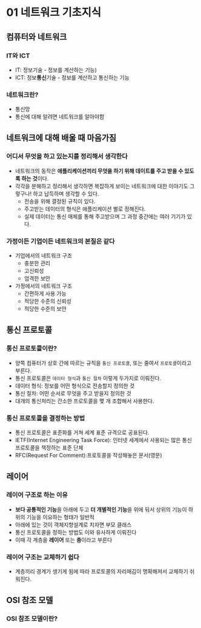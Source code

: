 # 01 네트워크 기초지식
## 컴퓨터와 네트워크
### IT와 ICT
- IT: 정보기술 - 정보를 계산하는 기능)
- ICT: 정보**통신**기술 - 정보를 계산하고 통신하는 기능
### 네트워크란?
- 통신망
- 통신에 대해 알려면 네트워크를 알아야함
## 네트워크에 대해 배울 때 마음가짐
### 어디서 무엇을 하고 있는지를 정리해서 생각한다
- 네트워크의 동작은 **애플리케이션끼리 무엇을 하기 위해 데이트를 주고 받을 수 있도록 하는 것**이다.
- 각각을 분해하고 정리해서 생각하면 복잡하게 보이는 네트워크에 대한 이야기도 그렇구나! 하고 납득하며 생각할 수 있다.
  - 전송을 위해 결정된 규칙이 있다.
  - 주고받는 데이터의 형식은 애플리케이션 별로 정해진다.
  - 실제 데이터는 통신 매체를 통해 주고받으며 그 과정 중간에는 여러 기기가 있다.
### 가정이든 기업이든 네트워크의 본질은 같다
- 기업에서의 네트워크 구조
  - 충분한 관리
  - 고신뢰성
  - 엄격한 보안
- 가정에서의 네트워크 구조
  - 간편하게 사용 가능
  - 적당한 수준의 신뢰성
  - 적당한 수준의 보안
 ## 통신 프로토콜
 ### 통신 프로토콜이란?
 - 양쪽 컴퓨터가 상호 간에 따르는 규칙을 `통신 프로토콜`, 또는 줄여서 `프로토콜`이라고 부른다.
 - 통신 프로토콜은 `데이터 형식`과 `통신 절차` 이렇게 두가지로 이뤄진다.
 - 데이터 형식: 정보를 어떤 형식으로 전송할지 정의한 것
 - 통신 절차: 어떤 순서로 무엇을 주고 받을지 정의한 것
 - 대개의 통신처리는 간소한 프로토콜을 몇 개 조합해서 사용한다.
### 통신 프로토콜을 결정하는 방법
- 통신 프로토콜은 표준화를 거쳐 세계 표준 규격으로 공표된다.
- IETF(Internet Engineering Task Force): 인터넷 세계에서 사용되는 많은 통신 프로토콜을 책정하는 표준 단체
- RFC(Request For Comment):프로토콜을 작성해놓은 문서(영문)
## 레이어
### 레이어 구조로 하는 이유
- **보다 공통적인 기능**을 아래에 두고 **더 개별적인 기능**을 위에 둬서 상위의 기능이 하위의 기능을 이요하는 형태가 일반적
- 아래에 있는 것이 객체지향설계로 치자면 부모 클래스
- 통신 프로토콜을 정하는 방법도 이와 유사하게 이뤄진다
- 이때 각 계층을 **레이어** 또는 **층**이라고 부른다
### 레이어 구조는 교체하기 쉽다
- 계층끼리 경계가 생기게 됨에 따라 프로토콜의 자리매김이 명확해져서 교체하기 쉬워진다.
## OSI 참조 모델
### OSI 참조 모델이란?
